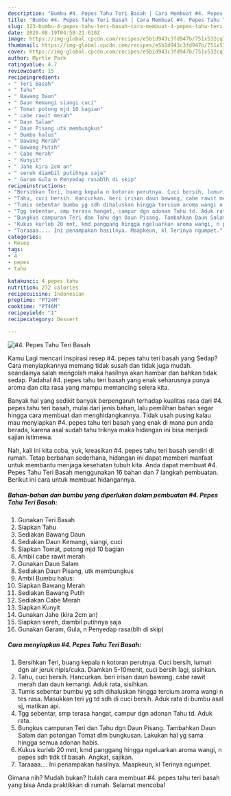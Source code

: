 ```yaml
---
description: "Bumbu #4. Pepes Tahu Teri Basah | Cara Membuat #4. Pepes Tahu Teri Basah Yang Menggugah Selera"
title: "Bumbu #4. Pepes Tahu Teri Basah | Cara Membuat #4. Pepes Tahu Teri Basah Yang Menggugah Selera"
slug: 323-bumbu-4-pepes-tahu-teri-basah-cara-membuat-4-pepes-tahu-teri-basah-yang-menggugah-selera
date: 2020-08-19T04:58:21.610Z
image: https://img-global.cpcdn.com/recipes/e5b1d943c3fd947b/751x532cq70/4-pepes-tahu-teri-basah-foto-resep-utama.jpg
thumbnail: https://img-global.cpcdn.com/recipes/e5b1d943c3fd947b/751x532cq70/4-pepes-tahu-teri-basah-foto-resep-utama.jpg
cover: https://img-global.cpcdn.com/recipes/e5b1d943c3fd947b/751x532cq70/4-pepes-tahu-teri-basah-foto-resep-utama.jpg
author: Myrtle Park
ratingvalue: 4.7
reviewcount: 15
recipeingredient:
- " Teri Basah"
- " Tahu"
- " Bawang Daun"
- " Daun Kemangi siangi cuci"
- " Tomat potong mjd 10 bagian"
- " cabe rawit merah"
- " Daun Salam"
- " Daun Pisang utk membungkus"
- " Bumbu halus"
- " Bawang Merah"
- " Bawang Putih"
- " Cabe Merah"
- " Kunyit"
- " Jahe kira 2cm an"
- " sereh diambil putihnya saja"
- " Garam Gula n Penyedap rasablh di skip"
recipeinstructions:
- "Bersihkan Teri, buang kepala n kotoran perutnya. Cuci bersih, lumuri dgn air jeruk nipis/cuka. Diamkan 5-10menit, cuci bersih lagi, sisihkan."
- "Tahu, cuci bersih. Hancurkan. beri irisan daun bawang, cabe rawit merah dan daun kemangi. Aduk rata, sisihkan."
- "Tumis sebentar bumbu yg sdh dihaluskan hingga tercium aroma wangi n tes rasa. Masukkan teri yg td sdh di cuci bersih. Aduk rata di bumbu asal sj, matikan api."
- "Tgg sebentar, smp terasa hangat, campur dgn adonan Tahu td. Aduk rata."
- "Bungkus campuran Teri dan Tahu dgn Daun Pisang. Tambahkan Daun Salam dan potongan Tomat dlm bungkusan. Lakukan hal yg sama hingga semua adonan habis."
- "Kukus kurleb 20 mnt, kmd panggang hingga ngeluarkan aroma wangi, n pepes sdh tidk tll basah. Angkat, sajikan."
- "Taraaaa.... Ini penampakan hasilnya. Maapkeun, kl Terinya ngumpet."
categories:
- Resep
tags:
- 4
- pepes
- tahu

katakunci: 4 pepes tahu 
nutrition: 272 calories
recipecuisine: Indonesian
preptime: "PT24M"
cooktime: "PT46M"
recipeyield: "1"
recipecategory: Dessert

---
```



![#4. Pepes Tahu Teri Basah](https://img-global.cpcdn.com/recipes/e5b1d943c3fd947b/751x532cq70/4-pepes-tahu-teri-basah-foto-resep-utama.jpg)

Kamu Lagi mencari inspirasi resep #4. pepes tahu teri basah yang Sedap? Cara menyiapkannya memang tidak susah dan tidak juga mudah. seandainya salah mengolah maka hasilnya akan hambar dan bahkan tidak sedap. Padahal #4. pepes tahu teri basah yang enak seharusnya punya aroma dan cita rasa yang mampu memancing selera kita.



Banyak hal yang sedikit banyak berpengaruh terhadap kualitas rasa dari #4. pepes tahu teri basah, mulai dari jenis bahan, lalu pemilihan bahan segar hingga cara membuat dan menghidangkannya. Tidak usah pusing kalau mau menyiapkan #4. pepes tahu teri basah yang enak di mana pun anda berada, karena asal sudah tahu triknya maka hidangan ini bisa menjadi sajian istimewa.


Nah, kali ini kita coba, yuk, kreasikan #4. pepes tahu teri basah sendiri di rumah. Tetap berbahan sederhana, hidangan ini dapat memberi manfaat untuk membantu menjaga kesehatan tubuh kita. Anda dapat membuat #4. Pepes Tahu Teri Basah menggunakan 16 bahan dan 7 langkah pembuatan. Berikut ini cara untuk membuat hidangannya.

<!--inarticleads1-->

##### Bahan-bahan dan bumbu yang diperlukan dalam pembuatan #4. Pepes Tahu Teri Basah:

1. Gunakan  Teri Basah
1. Siapkan  Tahu
1. Sediakan  Bawang Daun
1. Sediakan  Daun Kemangi, siangi, cuci
1. Siapkan  Tomat, potong mjd 10 bagian
1. Ambil  cabe rawit merah
1. Gunakan  Daun Salam
1. Sediakan  Daun Pisang, utk membungkus
1. Ambil  Bumbu halus:
1. Siapkan  Bawang Merah
1. Sediakan  Bawang Putih
1. Sediakan  Cabe Merah
1. Siapkan  Kunyit
1. Gunakan  Jahe (kira 2cm an)
1. Siapkan  sereh, diambil putihnya saja
1. Gunakan  Garam, Gula, n Penyedap rasa(blh di skip)




<!--inarticleads2-->

##### Cara menyiapkan #4. Pepes Tahu Teri Basah:

1. Bersihkan Teri, buang kepala n kotoran perutnya. Cuci bersih, lumuri dgn air jeruk nipis/cuka. Diamkan 5-10menit, cuci bersih lagi, sisihkan.
1. Tahu, cuci bersih. Hancurkan. beri irisan daun bawang, cabe rawit merah dan daun kemangi. Aduk rata, sisihkan.
1. Tumis sebentar bumbu yg sdh dihaluskan hingga tercium aroma wangi n tes rasa. Masukkan teri yg td sdh di cuci bersih. Aduk rata di bumbu asal sj, matikan api.
1. Tgg sebentar, smp terasa hangat, campur dgn adonan Tahu td. Aduk rata.
1. Bungkus campuran Teri dan Tahu dgn Daun Pisang. Tambahkan Daun Salam dan potongan Tomat dlm bungkusan. Lakukan hal yg sama hingga semua adonan habis.
1. Kukus kurleb 20 mnt, kmd panggang hingga ngeluarkan aroma wangi, n pepes sdh tidk tll basah. Angkat, sajikan.
1. Taraaaa.... Ini penampakan hasilnya. Maapkeun, kl Terinya ngumpet.




Gimana nih? Mudah bukan? Itulah cara membuat #4. pepes tahu teri basah yang bisa Anda praktikkan di rumah. Selamat mencoba!
